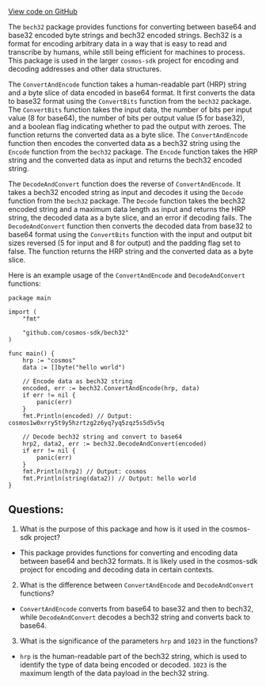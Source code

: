 [View code on GitHub](https://github.com/cosmos/cosmos-sdk/blob/main/types/bech32/bech32.go)

The `bech32` package provides functions for converting between base64 and base32 encoded byte strings and bech32 encoded strings. Bech32 is a format for encoding arbitrary data in a way that is easy to read and transcribe by humans, while still being efficient for machines to process. This package is used in the larger `cosmos-sdk` project for encoding and decoding addresses and other data structures.

The `ConvertAndEncode` function takes a human-readable part (HRP) string and a byte slice of data encoded in base64 format. It first converts the data to base32 format using the `ConvertBits` function from the `bech32` package. The `ConvertBits` function takes the input data, the number of bits per input value (8 for base64), the number of bits per output value (5 for base32), and a boolean flag indicating whether to pad the output with zeroes. The function returns the converted data as a byte slice. The `ConvertAndEncode` function then encodes the converted data as a bech32 string using the `Encode` function from the `bech32` package. The `Encode` function takes the HRP string and the converted data as input and returns the bech32 encoded string.

The `DecodeAndConvert` function does the reverse of `ConvertAndEncode`. It takes a bech32 encoded string as input and decodes it using the `Decode` function from the `bech32` package. The `Decode` function takes the bech32 encoded string and a maximum data length as input and returns the HRP string, the decoded data as a byte slice, and an error if decoding fails. The `DecodeAndConvert` function then converts the decoded data from base32 to base64 format using the `ConvertBits` function with the input and output bit sizes reversed (5 for input and 8 for output) and the padding flag set to false. The function returns the HRP string and the converted data as a byte slice.

Here is an example usage of the `ConvertAndEncode` and `DecodeAndConvert` functions:

```
package main

import (
	"fmt"

	"github.com/cosmos-sdk/bech32"
)

func main() {
	hrp := "cosmos"
	data := []byte("hello world")

	// Encode data as bech32 string
	encoded, err := bech32.ConvertAndEncode(hrp, data)
	if err != nil {
		panic(err)
	}
	fmt.Println(encoded) // Output: cosmos1w0xrry5t9y5hzrtzg2z6yq7yq5zqz5s5d5v5q

	// Decode bech32 string and convert to base64
	hrp2, data2, err := bech32.DecodeAndConvert(encoded)
	if err != nil {
		panic(err)
	}
	fmt.Println(hrp2) // Output: cosmos
	fmt.Println(string(data2)) // Output: hello world
}
```
## Questions: 
 1. What is the purpose of this package and how is it used in the cosmos-sdk project?
- This package provides functions for converting and encoding data between base64 and bech32 formats. It is likely used in the cosmos-sdk project for encoding and decoding data in certain contexts.

2. What is the difference between `ConvertAndEncode` and `DecodeAndConvert` functions?
- `ConvertAndEncode` converts from base64 to base32 and then to bech32, while `DecodeAndConvert` decodes a bech32 string and converts back to base64.

3. What is the significance of the parameters `hrp` and `1023` in the functions?
- `hrp` is the human-readable part of the bech32 string, which is used to identify the type of data being encoded or decoded. `1023` is the maximum length of the data payload in the bech32 string.